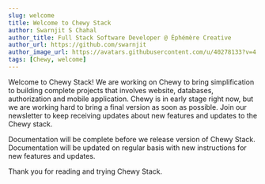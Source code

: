 ```yaml
---
slug: welcome
title: Welcome to Chewy Stack
author: Swarnjit S Chahal
author_title: Full Stack Software Developer @ Éphémère Creative
author_url: https://github.com/swarnjit
author_image_url: https://avatars.githubusercontent.com/u/40278133?v=4
tags: [Chewy, welcome]
---
```


Welcome to Chewy Stack! We are working on Chewy to bring simplification to building complete projects that involves
website, databases, authorization and mobile application.
Chewy is in early stage right now, but we are working hard to bring a final version as soon as possible. Join our
newsletter to keep receiving updates about new features and updates to the Chewy stack.

Documentation will be complete before we release version of Chewy Stack. Documentation will be updated on regular basis 
with new instructions for new features and updates. 

Thank you for reading and trying Chewy Stack.
